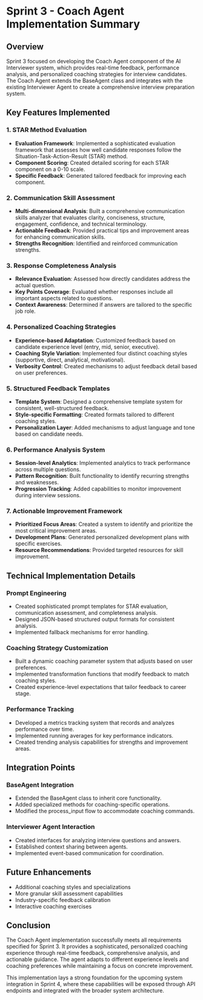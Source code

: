 # Sprint 3 - Coach Agent Implementation Summary

## Overview

Sprint 3 focused on developing the Coach Agent component of the AI Interviewer system, which provides real-time feedback, performance analysis, and personalized coaching strategies for interview candidates. The Coach Agent extends the BaseAgent class and integrates with the existing Interviewer Agent to create a comprehensive interview preparation system.

## Key Features Implemented

### 1. STAR Method Evaluation

- **Evaluation Framework**: Implemented a sophisticated evaluation framework that assesses how well candidate responses follow the Situation-Task-Action-Result (STAR) method.
- **Component Scoring**: Created detailed scoring for each STAR component on a 0-10 scale.
- **Specific Feedback**: Generated tailored feedback for improving each component.

### 2. Communication Skill Assessment

- **Multi-dimensional Analysis**: Built a comprehensive communication skills analyzer that evaluates clarity, conciseness, structure, engagement, confidence, and technical terminology.
- **Actionable Feedback**: Provided practical tips and improvement areas for enhancing communication skills.
- **Strengths Recognition**: Identified and reinforced communication strengths.

### 3. Response Completeness Analysis

- **Relevance Evaluation**: Assessed how directly candidates address the actual question.
- **Key Points Coverage**: Evaluated whether responses include all important aspects related to questions.
- **Context Awareness**: Determined if answers are tailored to the specific job role.

### 4. Personalized Coaching Strategies

- **Experience-based Adaptation**: Customized feedback based on candidate experience level (entry, mid, senior, executive).
- **Coaching Style Variation**: Implemented four distinct coaching styles (supportive, direct, analytical, motivational).
- **Verbosity Control**: Created mechanisms to adjust feedback detail based on user preferences.

### 5. Structured Feedback Templates

- **Template System**: Designed a comprehensive template system for consistent, well-structured feedback.
- **Style-specific Formatting**: Created formats tailored to different coaching styles.
- **Personalization Layer**: Added mechanisms to adjust language and tone based on candidate needs.

### 6. Performance Analysis System

- **Session-level Analytics**: Implemented analytics to track performance across multiple questions.
- **Pattern Recognition**: Built functionality to identify recurring strengths and weaknesses.
- **Progression Tracking**: Added capabilities to monitor improvement during interview sessions.

### 7. Actionable Improvement Framework

- **Prioritized Focus Areas**: Created a system to identify and prioritize the most critical improvement areas.
- **Development Plans**: Generated personalized development plans with specific exercises.
- **Resource Recommendations**: Provided targeted resources for skill improvement.

## Technical Implementation Details

### Prompt Engineering

- Created sophisticated prompt templates for STAR evaluation, communication assessment, and completeness analysis.
- Designed JSON-based structured output formats for consistent analysis.
- Implemented fallback mechanisms for error handling.

### Coaching Strategy Customization

- Built a dynamic coaching parameter system that adjusts based on user preferences.
- Implemented transformation functions that modify feedback to match coaching styles.
- Created experience-level expectations that tailor feedback to career stage.

### Performance Tracking

- Developed a metrics tracking system that records and analyzes performance over time.
- Implemented running averages for key performance indicators.
- Created trending analysis capabilities for strengths and improvement areas.

## Integration Points

### BaseAgent Integration

- Extended the BaseAgent class to inherit core functionality.
- Added specialized methods for coaching-specific operations.
- Modified the process_input flow to accommodate coaching commands.

### Interviewer Agent Interaction

- Created interfaces for analyzing interview questions and answers.
- Established context sharing between agents.
- Implemented event-based communication for coordination.

## Future Enhancements

- Additional coaching styles and specializations
- More granular skill assessment capabilities
- Industry-specific feedback calibration
- Interactive coaching exercises

## Conclusion

The Coach Agent implementation successfully meets all requirements specified for Sprint 3. It provides a sophisticated, personalized coaching experience through real-time feedback, comprehensive analysis, and actionable guidance. The agent adapts to different experience levels and coaching preferences while maintaining a focus on concrete improvement.

This implementation lays a strong foundation for the upcoming system integration in Sprint 4, where these capabilities will be exposed through API endpoints and integrated with the broader system architecture.
